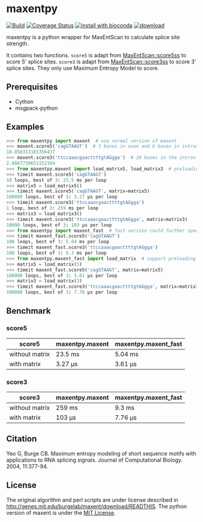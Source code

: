 # maxentpy

[![Build](https://github.com/kepbod/maxentpy/actions/workflows/python-package.yml/badge.svg?branch=master)](https://github.com/kepbod/maxentpy/actions?query=workflow%3ABuild)
[![Coverage Status](https://coveralls.io/repos/github/kepbod/maxentpy/badge.svg)](https://coveralls.io/github/kepbod/maxentpy)
[![install with bioconda](https://img.shields.io/badge/install%20with-bioconda-brightgreen.svg?style=flat-square)](http://bioconda.github.io/recipes/maxentpy/README.html)
[![download](https://anaconda.org/bioconda/maxentpy/badges/downloads.svg)](https://anaconda.org/bioconda/maxentpy)

maxentpy is a python wrapper for MaxEntScan to calculate splice site strength.

It contains two functions. `score5` is adapt from [MaxEntScan::score5ss](http://hollywood.mit.edu/burgelab/maxent/Xmaxentscan_scoreseq.html) to score 5' splice sites. `score3` is adapt from [MaxEntScan::score3ss](http://hollywood.mit.edu/burgelab/maxent/Xmaxentscan_scoreseq_acc.html) to score 3' splice sites. They only use Maximum Entropy Model to score.

## Prerequisites

* Cython
* msgpack-python

## Examples

```python
>>> from maxentpy import maxent  # use normal version of maxent
>>> maxent.score5('cagGTAAGT')  # 3 bases in exon and 6 bases in intron
10.858313101356437
>>> maxent.score3('ttccaaacgaacttttgtAGgga')  # 20 bases in the intron and 3 base in the exon
2.8867730651152104
>>> from maxentpy.maxent import load_matrix5, load_matrix3  # preloading matrix will speed up
>>> timeit maxent.score5('cagGTAAGT')
10 loops, best of 3: 23.5 ms per loop
>>> matrix5 = load_matrix5()
>>> timeit maxent.score5('cagGTAAGT', matrix=matrix5)
100000 loops, best of 3: 3.27 µs per loop
>>> timeit maxent.score3('ttccaaacgaacttttgtAGgga')
1 loop, best of 3: 259 ms per loop
>>> matrix3 = load_matrix3()
>>> timeit maxent.score3('ttccaaacgaacttttgtAGgga', matrix=matrix3)
10000 loops, best of 3: 103 µs per loop
>>> from maxentpy import maxent_fast  # fast version could further speed up
>>> timeit maxent_fast.score5('cagGTAAGT')
100 loops, best of 3: 5.04 ms per loop
>>> timeit maxent_fast.score3('ttccaaacgaacttttgtAGgga')
100 loops, best of 3: 9.3 ms per loop
>>> from maxentpy.maxent_fast import load_matrix  # support preloading matrix
>>> matrix5 = load_matrix(5)
>>> timeit maxent_fast.score5('cagGTAAGT', matrix=matrix5)
100000 loops, best of 3: 3.61 µs per loop
>>> matrix3 = load_matrix(3)
>>> timeit maxent_fast.score3('ttccaaacgaacttttgtAGgga', matrix=matrix3)
100000 loops, best of 3: 7.76 µs per loop
```

## Benchmark

### score5

  score5      |maxentpy.maxent|maxentpy.maxent_fast
--------------|---------------|--------------------
without matrix|     23.5 ms   |   5.04 ms          
with matrix   |     3.27 µs   |   3.61 µs          

### score3

 score3       |maxentpy.maxent|maxentpy.maxent_fast
--------------|---------------|--------------------
without matrix|     259 ms    |   9.3 ms           
with matrix   |     103 µs    |   7.76 µs          

## Citation

Yeo G, Burge CB. Maximum entropy modeling of short sequence motifs with applications to RNA splicing signals. Journal of Computational Biology. 2004, 11:377-94.

## License

The original algorithm and perl scripts are under license described in http://genes.mit.edu/burgelab/maxent/download/READTHIS.
The python version of maxent is under the [MIT License](https://opensource.org/licenses/MIT).
